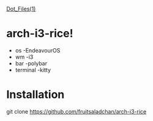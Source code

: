 [Dot_Files(1)](https://github.com/fruitsaladchan/arch-i3-rice/assets/124645742/d5a02cb0-1810-4df1-860c-971d78ce13c7)

# arch-i3-rice!

- os -EndeavourOS
- wm -i3
- bar -polybar
- terminal -kitty

# Installation
git clone https://github.com/fruitsaladchan/arch-i3-rice
